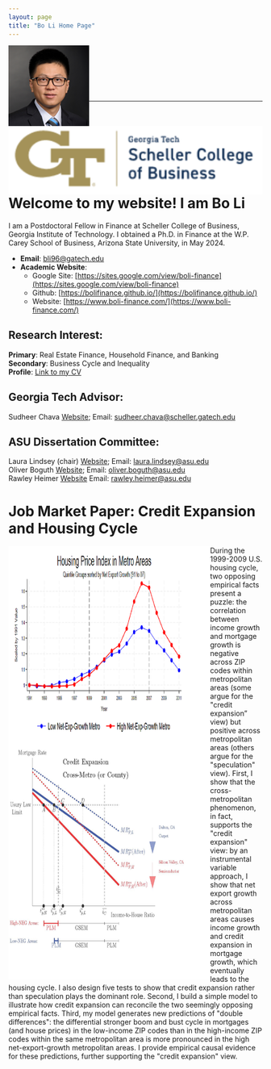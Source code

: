 ```yaml
---
layout: page
title: "Bo Li Home Page"
---
```


<img align="left" src="/images/boli15.png" alt="Alt Text" width="160">  <img align="right" src="/images/Logo_GT_SchellerCollegeOfBusiness.png" alt="Alt Text" width="590">   
<pre>





  
</pre>      
            
    
---
           
# Welcome to my website! I am Bo Li
I am a Postdoctoral Fellow in Finance at Scheller College of Business, Georgia Institute of Technology. I obtained a Ph.D. in Finance at the W.P. Carey School of Business, Arizona State University, in May 2024.  
* __Email__: [bli96@gatech.edu](bli96@gatech.edu)
* __Academic Website__:   
    * Google Site: [https://sites.google.com/view/boli-finance](https://sites.google.com/view/boli-finance)    
    * Github: [https://bolifinance.github.io/](https://bolifinance.github.io/)    
    * Website: [https://www.boli-finance.com/](https://www.boli-finance.com/)    
      
## Research Interest:
__Primary__: Real Estate Finance, Household Finance, and Banking    
__Secondary__: Business Cycle and Inequality     
__Profile__: [Link to my CV](https://www.dropbox.com/scl/fi/tqquz10o2kl268gkwtzz0/CV_Complete_BoLi_Aug2024-GoogleSite-_FullVersion.pdf?rlkey=7605us2cwhwa2umr6z3demge6&st=gornjntw&dl=0)     

## Georgia Tech Advisor:   
Sudheer Chava [Website](https://www.scheller.gatech.edu/directory/faculty/chava/index.html); Email: sudheer.chava@scheller.gatech.edu  

## ASU Dissertation Committee:   
Laura Lindsey (chair) [Website](https://search.asu.edu/profile/642883); Email: laura.lindsey@asu.edu  
Oliver Boguth [Website](https://search.asu.edu/profile/1603892); Email: oliver.boguth@asu.edu  
Rawley Heimer [Website](https://search.asu.edu/profile/4304866) Email: rawley.heimer@asu.edu      



# Job Market Paper: Credit Expansion and Housing Cycle     

<img align="left" src="/images/1st_Paint_JMP_HousePrice_And_Model_LongImage.png" alt="Alt Text" width="400" height="860"> 
During the 1999-2009 U.S. housing cycle, two opposing empirical facts present a puzzle: the correlation between income growth and mortgage growth is negative across ZIP codes within metropolitan areas (some argue for the "credit expansion” view) but positive across metropolitan areas (others argue for the "speculation" view). First, I show that the cross-metropolitan phenomenon, in fact, supports the "credit expansion" view: by an instrumental variable approach, I show that net export growth across metropolitan areas causes income growth and credit expansion in mortgage growth, which eventually leads to the housing cycle. I also design five tests to show that credit expansion rather than speculation plays the dominant role. Second, I build a simple model to illustrate how credit expansion can reconcile the two seemingly opposing empirical facts. Third, my model generates new predictions of "double differences": the differential stronger boom and bust cycle in mortgages (and house prices) in the low-income ZIP codes than in the high-income ZIP codes within the same metropolitan area is more pronounced in the high net-export-growth metropolitan areas. I provide empirical causal evidence for these predictions, further supporting the "credit expansion" view.              

